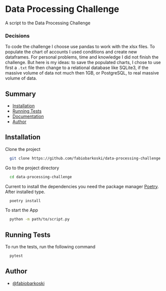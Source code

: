 # Data Processing Challenge

A script to the Data Processing Challenge

### Decisions

To code the challenge I choose use pandas to work with the xlsx files. To populate the chart of accounts I used conditions and create new dataframes. For personal problems, time and knowledge I did not finish the challenge. But here is my ideas: to save the populated charts, I chose to use first a `.txt` file then change to a relational database like SQLite3, if the massive volume of data not much then 1GB, or PostgreSQL, to real massive volume of data.

## Summary

- [Installation](#installation)
- [Running Tests](#running-tests)
- [Documentation](#documentation)
- [Author](#author)

## Installation

Clone the project

```bash
  git clone https://github.com/fabiobarkoski/data-processing-challenge.git
```

Go to the project directory

```bash
  cd data-processing-challenge
```

Current to install the dependencies you need the package manager [Poetry](https://python-poetry.org/docs/). After installed type.

```bash
  poetry install
```

To start the App

```bash
  python -m path/to/script.py
```

## Running Tests

To run the tests, run the following command

```bash
  pytest
```

## Author

- [@fabiobarkoski](https://www.github.com/fabiobarkoski)